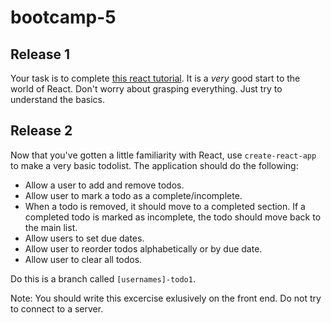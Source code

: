 # bootcamp-5

## Release 1
Your task is to complete [this react tutorial](https://reactjs.org/tutorial/tutorial.html). It is a _very_ good start to the world of React. Don't worry about grasping everything. Just try to understand the basics.

## Release 2 
Now that you've gotten a little familiarity with React, use `create-react-app` to make a very basic todolist. The application should do the following: 

* Allow a user to add and remove todos.
* Allow user to mark a todo as a complete/incomplete.
* When a todo is removed, it should move to a completed section. If a completed todo is marked as incomplete, the todo should move back to the main list. 
* Allow users to set due dates. 
* Allow user to reorder todos alphabetically or by due date. 
* Allow user to clear all todos. 

Do this is a branch called `[usernames]-todo1`. 

Note: You should write this excercise exlusively on the front end. Do not try to connect to a server.
